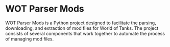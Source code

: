 # WOT Parser Mods

WOT Parser Mods is a Python project designed to facilitate the parsing, downloading, and extraction of mod files for World of Tanks. The project consists of several components that work together to automate the process of managing mod files.

